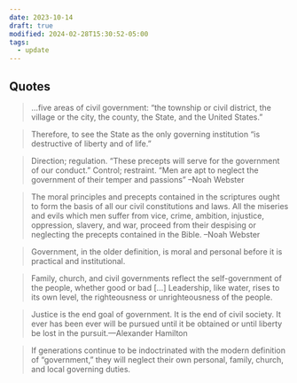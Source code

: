 ```yaml
---
date: 2023-10-14
draft: true
modified: 2024-02-28T15:30:52-05:00
tags:
  - update
---
```


## Quotes

> …five areas of civil government: “the township or civil district, the village or the city, the county, the State, and the United States.”

> Therefore, to see the State as the only governing institution “is destructive of liberty and of life.”

> Direction; regulation. “These precepts will serve for the government of our conduct.” Control; restraint. “Men are apt to neglect the government of their temper and passions” –Noah Webster

> The moral principles and precepts contained in the scriptures ought to form the basis of all our civil constitutions and laws. All the miseries and evils which men suffer from vice, crime, ambition, injustice, oppression, slavery, and war, proceed from their despising or neglecting the precepts contained in the Bible. –Noah Webster

> Government, in the older definition, is moral and personal before it is practical and institutional.

> Family, church, and civil governments reflect the self-government of the people, whether good or bad […] Leadership, like water, rises to its own level, the righteousness or unrighteousness of the people.

> Justice is the end goal of government. It is the end of civil society. It ever has been ever will be pursued until it be obtained or until liberty be lost in the pursuit.—Alexander Hamilton

> If generations continue to be indoctrinated with the modern definition of “government,” they will neglect their own personal, family, church, and local governing duties.
